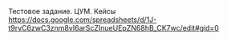 Тестовое задание. ЦУМ.
Кейсы https://docs.google.com/spreadsheets/d/1J-t9rvC6zwC3znm8vI6arScZInueUEpZN68hB_CK7wc/edit#gid=0
